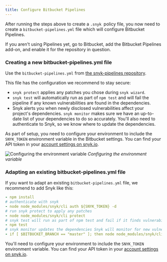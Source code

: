 ```yaml
---
title: Configure Bitbucket Pipelines
---
```


After running the steps above to create a `.snyk `policy file, you now need to create a `bitbucket-pipelines.yml` file which will configure Bitbucket Pipelines.

If you aren't using Pipelines yet, go to Bitbucket, add the Bitbucket Pipelines add-on, and enable it for the repository in question. 

### Creating a new bitbucket-pipelines.yml file

Use the `bitbucket-pipelines.yml` from [the snyk-pipelines repository](https://bitbucket.org/johannakoll/snyk-pipelines/src).

This file has the configuration we recommend to stay secure:

* `snyk protect` applies any patches you chose during `snyk wizard`. 
* `snyk test` will automatically run as part of `npm test` and will fail the pipeline if any known vulnerabilities are found in the dependencies.
* Snyk alerts you when newly disclosed vulnerabilities affect your project's dependencies. `snyk monitor` makes sure we have an up-to-date list of your dependencies to do so accurately. You'll also need to authenticate to Snyk, so we know where to update the dependencies.

As part of setup, you need to configure your environment to include the `SNYK_TOKEN` environment variable in the Bitbucket settings. You can find your API token in your [account settings on snyk.io](https://snyk.io/account/). 

![Configuring the environment variable](http://res.cloudinary.com/snyk/image/upload/c_scale,w_500/v1475078005/Configure_env_var_on_BB.png)
*Configuring the environment variable*

### Adapting an existing bitbucket-pipelines.yml file

If you want to adapt an existing `bitbucket-pipelines.yml` file, we recommend to add Snyk like this:

```yaml
- npm install
# authenticate with snyk
- node node_modules/snyk/cli auth ${SNYK_TOKEN} -d
# run snyk protect to apply any patches
- node node_modules/snyk/cli protect
# snyk test will run as part of npm test and fail if it finds vulnerabilities
- npm test
# snyk monitor updates the dependencies Snyk will monitor for new vulnerabilities
- if [ $BITBUCKET_BRANCH == "master" ]; then node node_modules/snyk/cli monitor; fi; 
```
You'll need to configure your environment to include the `SNYK_TOKEN` environment variable. You can find your API token in your [account settings on snyk.io](https://snyk.io/account/). 
